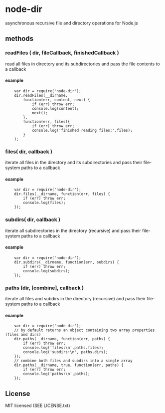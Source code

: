 # node-dir
asynchronous recursive file and directory operations for Node.js

## methods

### readFiles ( dir, fileCallback, finishedCallback )
read all files in directory and its subdirectories and pass the file contents to a callback

#### example
	    var dir = require('node-dir');
	    dir.readFiles(__dirname, 
	        function(err, content, next) {
	            if (err) throw err;
	            console.log(content);
	            next();	
	    	},
	    	function(err, files){
	        	if (err) throw err;
	        	console.log('finished reading files:',files);
	        }
	    );

		
### files( dir, callback )
iterate all files in the directory and its subdirectories and pass their file-system paths to a callback

#### example
	    var dir = require('node-dir');
	    dir.files(__dirname, function(err, files) {
	    	if (err) throw err;
	    	console.log(files);
	    });

		
### subdirs( dir, callback )
iterate all subdirectories in the directory (recursive) and pass their file-system paths to a callback

#### example
	 	var dir = require('node-dir');
		dir.subdirs(__dirname, function(err, subdirs) {
			if (err) throw err;
			console.log(subdirs);
		});
		

### paths (dir, [combine], callback )
iterate all files and subdirs in the directory (recursive) and  pass their file-system paths to a callback

#### example
	 	var dir = require('node-dir');
		// by default returns an object containing two array properties (files and dirs)
		dir.paths(__dirname, function(err, paths) {
			if (err) throw err;
			console.log('files:\n',paths.files);
			console.log('subdirs:\n', paths.dirs);
		});
		// combine both files and subdirs into a single array
		dir.paths(__dirname, true, function(err, paths) {
			if (err) throw err;
			console.log('paths:\n',paths);
		});
		
## License
MIT licensed (SEE LICENSE.txt)